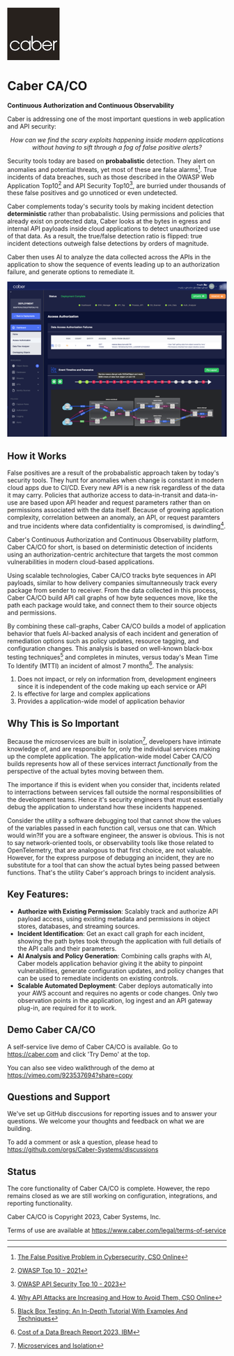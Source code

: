 ![CaberLogo.png](/profile/CaberLogo.png)


# Caber CA/CO 
**Continuous Authorization and Continuous Observability**

Caber is addressing one of the most important questions in web application and API security: 

*<p align="center">How can we find the scary exploits happening inside modern applications<br>without having to sift through a fog of false positive alerts?</p>*

Security tools today are based on __probabalistic__ detection.  They alert on anomalies and potential threats, yet most of these are false alarms[^1]. True incidents of data breaches, such as those described in the OWASP Web Application Top10[^2] and API Security Top10[^3], are burried under thousands of these false positives and go unnoticed or even undetected. 

Caber complements today's security tools by making incident detection __deterministic__ rather than probabalistic.  Using permissions and policies that already exist on protected data, Caber looks at the bytes in egress and internal API payloads inside cloud applications to detect unauthorized use of that data.  As a result, the true/false detection ratio is flipped: true incident detections outweigh false detections by orders of magnitude.

Caber then uses AI to analyze the data collected across the APIs in the application to show the sequence of events leading up to an authorization failure, and generate options to remediate it.  

![Screen Shot](/profile/cytoscape_1280_900.png)

## How it Works

False positives are a result of the probabalistic approach taken by today's security tools.  They hunt for anomalies when change is constant in modern cloud apps due to CI/CD.  Every new API is a new risk regardless of the data it may carry.  Policies that authorize access to data-in-transit and data-in-use are based upon API header and request parameters rather than on permissions associated with the data itself.  Because of growing application complexity, correlation between an anomaly, an API, or request paramters and true incidents where data confidentiality is compromised, is dwindling[^4].

Caber's Continuous Authorization and Continuous Observability platform, Caber CA/CO for short, is based on deterministic detection of incidents using an authorization-centric architecture that targets the most common vulnerabilities in modern cloud-based applications.

Using scalable technologies, Caber CA/CO tracks byte sequences in API payloads, similar to how delivery companies simultanneously track every package from sender to receiver.  From the data collected in this process, Caber CA/CO build API call graphs of how byte sequences move, like the path each package would take, and connect them to their source objects and permissions.  

By combining these call-graphs, Caber CA/CO builds a model of application behavior that fuels AI-backed analysis of each incident and generation of remediation options such as policy updates, resource tagging, and configuration changes.  This analysis is based on well-known black-box testing techniques[^5] and completes in minutes, versus today's Mean Time To Identify (MTTI) an incident of almost 7 months[^6].  The analysis:
1. Does not impact, or rely on information from, development engineers since it is independent of the code making up each service or API 
2. Is effective for large and complex applications
3. Provides a application-wide model of application behavior

## Why This is So Important

Because the microservices are built in isolation[^7], developers have intimate knowledge of, and are responsible for, only the individual services making up the complete application.  The application-wide model Caber CA/CO builds represents how all of these services interract _functionally_ from the perspective of the actual bytes moving between them.  

The importance if this is evident when you consider that, incidents related to interractions between services fall outside the normal responsibilities of the development teams.  Hence it's security engineers that must essentially debug the application to understand how these incidents happened.  

Consider the utility a software debugging tool that cannot show the values of the variables passed in each function call, versus one that can.  Which would win?If you are a software engineer, the answer is obvious.  This is not to say network-oriented tools, or observability tools like those related to OpenTelemetry, that are analogous to that first choice, are not valuable.  However, for the express purpose of debugging an incident, they are no substitute for a tool that can show the actual bytes being passed between functions.  That's the utility Caber's approach brings to incident analysis.

## Key Features:
- **Authorize with Existing Permission**: Scalably track and authorize API payload access, using existing metadata and permissions in object stores, databases, and streaming sources.
- **Incident Identification**: Get an exact call graph for each incident, showing the path bytes took through the application with full detiails of the API calls and their parameters.
- **AI Analysis and Policy Generation**: Combining calls graphs with AI, Caber models application behavior giving it the abiity to pinpoint vulnerabilities, generate configuration updates, and policy changes that can be used to remediate incidents on existing controls.
- **Scalable Automated Deployment**: Caber deploys automatically into your AWS account and requires no agents or code changes. Only two observation points in the application, log ingest and an API gateway plug-in, are required for it to work. 


## Demo Caber CA/CO
A self-service live demo of Caber CA/CO is available. Go to https://caber.com and click 'Try Demo' at the top.

You can also see video walkthrough of the demo at https://vimeo.com/923537694?share=copy

## Questions and Support
We've set up GitHub disccusions for reporting issues and to answer your questions.  We welcome your thoughts and feedback on what we are building.  

To add a comment or ask a question, please head to https://github.com/orgs/Caber-Systems/discussions 

## Status

The core functionality of Caber CA/CO is complete.  However, the repo remains closed as we are still working on configuration, integrations, and reporting functionality.  

Caber CA/CO is Copyright 2023, Caber Systems, Inc.

Terms of use are available at https://www.caber.com/legal/terms-of-service

---
[^1]: [The False Positive Problem in Cybersecurity, CSO Online](https://www.csoonline.com/article/3513898/the-false-positive-problem-in-cybersecurity.html)

[^2]: [OWASP Top 10 - 2021](https://owasp.org/www-project-top-ten/)

[^3]: [OWASP API Security Top 10 - 2023](https://owasp.org/API-Security/editions/2023/en/0x00-header/)

[^4]: [Why API Attacks are Increasing and How to Avoid Them, CSO Online](https://www.csoonline.com/article/646557/why-api-attacks-are-increasing-and-how-to-avoid-them.html)

[^5]: [Black Box Testing: An In-Depth Tutorial With Examples And Techniques](https://www.softwaretestinghelp.com/black-box-testing/)

[^6]: [Cost of a Data Breach Report 2023, IBM](https://www.ibm.com/reports/data-breach)

[^7]: [Microservices and Isolation](https://www.westerndevs.com/_/Microservices-and-isolation/)
